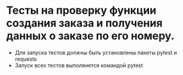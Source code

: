 ﻿# Тесты на проверку функции создания заказа и получения данных о заказе по его номеру.
- Для запуска тестов должны быть установлены пакеты pytest и requests
- Запуск всех тестов выполянется командой pytest